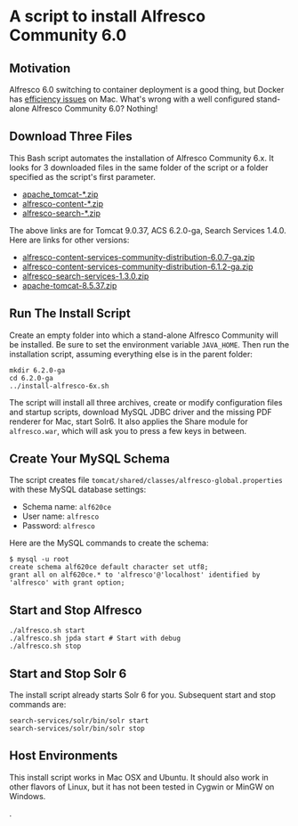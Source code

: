 # A script to install Alfresco Community 6.0
## Motivation
Alfresco 6.0 switching to container deployment is a good thing, but Docker has [efficiency issues](https://github.com/moby/hyperkit/issues/231) on Mac. What's wrong with a well configured stand-alone Alfresco Community 6.0? Nothing!

## Download Three Files
This Bash script automates the installation of Alfresco Community 6.x. It looks for 3 downloaded files in the same folder of the script or a folder specified as the script's first parameter.

- [apache_tomcat-\*.zip](https://archive.apache.org/dist/tomcat/tomcat-9/v9.0.37/bin/apache-tomcat-9.0.37.zip)
- [alfresco-content-\*.zip](https://artifacts.alfresco.com/nexus/content/repositories/public/org/alfresco/alfresco-content-services-community-distribution/6.2.0-ga/alfresco-content-services-community-distribution-6.2.0-ga.zip)
- [alfresco-search-\*.zip](https://artifacts.alfresco.com/nexus/content/repositories/public/org/alfresco/alfresco-search-services/1.4.0/alfresco-search-services-1.4.0.zip)

The above links are for Tomcat 9.0.37, ACS 6.2.0-ga, Search Services 1.4.0. Here are links for other versions:

- [alfresco-content-services-community-distribution-6.0.7-ga.zip](https://artifacts.alfresco.com/nexus/content/repositories/public/org/alfresco/alfresco-content-services-community-distribution/6.0.7-ga/alfresco-content-services-community-distribution-6.0.7-ga.zip)
- [alfresco-content-services-community-distribution-6.1.2-ga.zip](https://artifacts.alfresco.com/nexus/content/repositories/public/org/alfresco/alfresco-content-services-community-distribution/6.1.2-ga/alfresco-content-services-community-distribution-6.1.2-ga.zip)
- [alfresco-search-services-1.3.0.zip](https://artifacts.alfresco.com/nexus/content/repositories/public/org/alfresco/alfresco-search-services/1.3.0/alfresco-search-services-1.3.0.zip)
- [apache-tomcat-8.5.37.zip](https://archive.apache.org/dist/tomcat/tomcat-8/v8.5.37/bin/apache-tomcat-8.5.37.zip)

## Run The Install Script
Create an empty folder into which a stand-alone Alfresco Community will be installed. Be sure to set the environment variable `JAVA_HOME`. Then run the installation script, assuming everything else is in the parent folder:

    mkdir 6.2.0-ga
    cd 6.2.0-ga
    ../install-alfresco-6x.sh

The script will install all three archives, create or modify configuration files and startup scripts, download MySQL JDBC driver and the missing PDF renderer for Mac, start Solr6. It also applies the Share module for `alfresco.war`, which will ask you to press a few keys in between.

## Create Your MySQL Schema
The script creates file `tomcat/shared/classes/alfresco-global.properties` with these MySQL database settings:

- Schema name: `alf620ce`
- User name: `alfresco`
- Password: `alfresco`

Here are the MySQL commands to create the schema:

    $ mysql -u root
    create schema alf620ce default character set utf8;
    grant all on alf620ce.* to 'alfresco'@'localhost' identified by 'alfresco' with grant option;

## Start and Stop Alfresco

    ./alfresco.sh start
    ./alfresco.sh jpda start # Start with debug
    ./alfresco.sh stop

## Start and Stop Solr 6
The install script already starts Solr 6 for you. Subsequent start and stop commands are:

    search-services/solr/bin/solr start
    search-services/solr/bin/solr stop

## Host Environments
This install script works in Mac OSX and Ubuntu. It should also work in other flavors of Linux, but it has not been tested in Cygwin or MinGW on Windows.


.
